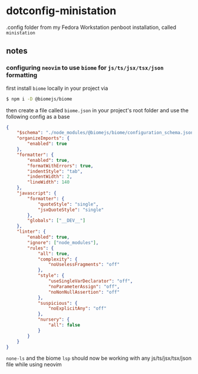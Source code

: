 # dotconfig-ministation
.config folder from my Fedora Workstation penboot installation, called `ministation`

## notes

### configuring `neovim` to use `biome` for `js/ts/jsx/tsx/json` formatting

first install `biome` locally in your project via

```bash
$ npm i -D @biomejs/biome
```

then create a file called `biome.json` in your project's root folder and use the following config as a base

```json
{
	"$schema": "./node_modules/@biomejs/biome/configuration_schema.json",
	"organizeImports": {
		"enabled": true
	},
	"formatter": {
		"enabled": true,
		"formatWithErrors": true,
		"indentStyle": "tab",
		"indentWidth": 2,
		"lineWidth": 140
	},
	"javascript": {
		"formatter": {
			"quoteStyle": "single",
			"jsxQuoteStyle": "single"
		},
		"globals": ["__DEV__"]
	},
	"linter": {
		"enabled": true,
		"ignore": ["node_modules"],
		"rules": {
			"all": true,
			"complexity": {
				"noUselessFragments": "off"
			},
			"style": {
				"useSingleVarDeclarator": "off",
				"noParameterAssign": "off",
				"noNonNullAssertion": "off"
			},
			"suspicious": {
				"noExplicitAny": "off"
			},
			"nursery": {
				"all": false
			}
		}
	}
}
```

`none-ls` and the biome `lsp` should now be working with any js/ts/jsx/tsx/json file while using neovim
